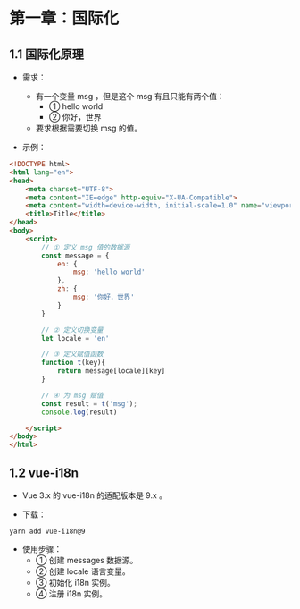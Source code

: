 # 第一章：国际化

## 1.1 国际化原理

* 需求：
  * 有一个变量 msg ，但是这个 msg 有且只能有两个值：
    * ① hello world 
    * ② 你好，世界
  * 要求根据需要切换 msg 的值。



* 示例：

```html
<!DOCTYPE html>
<html lang="en">
<head>
    <meta charset="UTF-8">
    <meta content="IE=edge" http-equiv="X-UA-Compatible">
    <meta content="width=device-width, initial-scale=1.0" name="viewport">
    <title>Title</title>
</head>
<body>
    <script>
        // ① 定义 msg 值的数据源
        const message = {
            en: {
                msg: 'hello world'
            },
            zh: {
                msg: '你好，世界'
            }
        }

        // ② 定义切换变量
        let locale = 'en'

        // ③ 定义赋值函数
        function t(key){
            return message[locale][key]
        }

        // ④ 为 msg 赋值
        const result = t('msg');
        console.log(result)

    </script>
</body>
</html>
```

## 1.2 vue-i18n

* Vue 3.x 的 vue-i18n 的适配版本是 9.x 。


* 下载：

```shell
yarn add vue-i18n@9
```

* 使用步骤：
  * ① 创建 messages 数据源。
  * ② 创建 locale 语言变量。
  * ③ 初始化 i18n 实例。
  * ④ 注册 i18n 实例。





